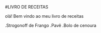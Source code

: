 
#LIVRO DE RECEITAS

olá! Bem vindo ao meu livro de receitas

  .Strogonoff de Frango
  .Pavê
  .Bolo de cenoura